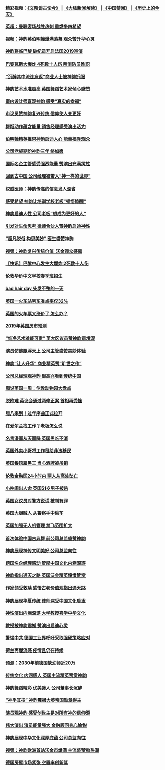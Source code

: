 #### 精彩视频：[《文昭谈古论今》](https://github.com/gfw-breaker/wenzhao/blob/master/README.md?t=01151230) | [《大陆新闻解读》](https://github.com/gfw-breaker/ntdtv-comedy/blob/master/README.md?t=01151230) | [《中国禁闻》](https://github.com/gfw-breaker/ntdtv-news/blob/master/README.md?t=01151230) | [《历史上的今天》](https://github.com/gfw-breaker/today-in-history/blob/master/README.md?t=01151230) 

#### [英超：曼联客场战胜热刺 重燃争四希望](../pages/nsc974/n10976750.md?t=01151230) 

#### [视频：神韵英伯明翰爆满落幕 观众赞升华心灵](../pages/nsc974/n10975642.md?t=01151230) 

#### [神韵将临巴黎 破纪录开启法国2019巡演](../pages/nsc974/n10975354.md?t=01151230) 

#### [巴黎瓦斯大爆炸 4死数十人伤 两消防员殉职](../pages/nsc974/n10973956.md?t=01151230) 

#### [“沉醉其中流连忘返”商业人士被神韵折服](../pages/nsc974/n10973730.md?t=01151230) 

#### [神韵艺术水准超高 英国舞蹈艺术家倾心盛赞](../pages/nsc974/n10973515.md?t=01151230) 

#### [室内设计师喜观神韵 感受“真实的幸福”](../pages/nsc974/n10973397.md?t=01151230) 

#### [市议员赞神韵复兴传统 信仰使人变更好](../pages/nsc974/n10973340.md?t=01151230) 

#### [舞蹈动作蕴含能量 销售经理感受演出活力](../pages/nsc974/n10973210.md?t=01151230) 

#### [伯明翰精英推崇神韵启迪人心 能量福泽观众](../pages/nsc974/n10971911.md?t=01151230) 

#### [公司老板期盼神韵三年 终如愿](../pages/nsc974/n10971777.md?t=01151230) 

#### [国际名企主管感受强烈能量 赞演出充满灵性](../pages/nsc974/n10971724.md?t=01151230) 

#### [回到古中国 公司经理被带入“神一样的世界”](../pages/nsc974/n10971705.md?t=01151230) 

#### [权威医师：神韵传递的信息发人深省](../pages/nsc974/n10971688.md?t=01151230) 

#### [感受希望 神韵让培训学校老板“顿悟惊醒”](../pages/nsc974/n10971444.md?t=01151230) 

#### [神韵启迪人性 公司老板“想成为更好的人”](../pages/nsc974/n10971424.md?t=01151230) 

#### [引发对生命思考 律师合伙人赞神韵启迪神性](../pages/nsc974/n10971151.md?t=01151230) 

#### [“超凡脱俗 构思美妙” 医生盛赞神韵](../pages/nsc974/n10971122.md?t=01151230) 

#### [视频：神韵复兴传统价值  沃金观众感佩](../pages/nsc974/n10970961.md?t=01151230) 

#### [【快讯】巴黎中心发生大爆炸 2死数十人伤](../pages/nsc974/n10970675.md?t=01151230) 

#### [伦敦华侨中文学校春季班招生](../pages/nsc974/n10970785.md?t=01151230) 

#### [bad hair day 头发不整的一天](../pages/nsc974/n10970780.md?t=01151230) 

#### [英国一火车站列车准点率仅32%](../pages/nsc974/n10970775.md?t=01151230) 

#### [英国的火车票又涨价了 怎么办？](../pages/nsc974/n10970766.md?t=01151230) 

#### [2019年英国房市预测](../pages/nsc974/n10970729.md?t=01151230) 

#### [“纯净艺术难能可贵” 英大区议员赞神韵意境深](../pages/nsc974/n10970162.md?t=01151230) 

#### [演员仿佛飘浮天上 公司主管盛赞美妙体验](../pages/nsc974/n10969882.md?t=01151230) 

#### [神韵“让人升华” 商业精英赞“旷世之作”](../pages/nsc974/n10969860.md?t=01151230) 

#### [公司总经理观神韵 很高兴看到传统中国](../pages/nsc974/n10969730.md?t=01151230) 

#### [图说英国一周：伦敦动物园大盘点](../pages/nsc974/n10969365.md?t=01151230) 

#### [脱欧难 英议会通过两修正案 首相再受挫](../pages/nsc974/n10968468.md?t=01151230) 

#### [腊八来到！过年序曲正式拉开](../pages/nsc974/n10968649.md?t=01151230) 

#### [在爱尔兰找工作？老板怎么说](../pages/nsc974/n10968555.md?t=01151230) 

#### [名贵漫画从天而降 英国男吃不消](../pages/nsc974/n10968559.md?t=01151230) 

#### [英国外卖小哥将工作租给非法移民](../pages/nsc974/n10968548.md?t=01151230) 

#### [英国餐馆雇黑工 当心酒牌被吊销](../pages/nsc974/n10968537.md?t=01151230) 

#### [伦敦金融区24小时内 两人从高处坠亡](../pages/nsc974/n10968533.md?t=01151230) 

#### [小吵闹出人命 英国51岁男子被杀](../pages/nsc974/n10968526.md?t=01151230) 

#### [英国女议员对警方说谎 被判有罪](../pages/nsc974/n10968517.md?t=01151230) 

#### [英国大胆贼人 从警察手中偷车](../pages/nsc974/n10968489.md?t=01151230) 

#### [英国加强无人机管理 禁飞范围扩大](../pages/nsc974/n10968473.md?t=01151230) 

#### [首次体验中国古典舞 前公司总监盛赞神韵](../pages/nsc974/n10967619.md?t=01151230) 

#### [神韵展现神传文明美好 公司总监向往](../pages/nsc974/n10967402.md?t=01151230) 

#### [跨国名企经理感动 赞叹中国文化内涵深遂](../pages/nsc974/n10967396.md?t=01151230) 

#### [神韵指出通天之路 英国沃金精英憧憬赞赏](../pages/nsc974/n10967254.md?t=01151230) 

#### [作家领受救赎 感悟古老价值观指出通天路](../pages/nsc974/n10967056.md?t=01151230) 

#### [神韵展现华夏传统 律师深受中国文化启发](../pages/nsc974/n10966824.md?t=01151230) 

#### [神性演出内涵深遂 大学教授喜学中华文化](../pages/nsc974/n10966804.md?t=01151230) 

#### [教授被神韵震撼 赞演出启迪心灵](../pages/nsc974/n10966792.md?t=01151230) 

#### [警惕中共 德国工业界呼吁采取强硬策略应对](../pages/nsc974/n10966701.md?t=01151230) 

#### [荷兰再爆流感 疫情且仍在持续](../pages/nsc974/n10965996.md?t=01151230) 

#### [预测：2030年前德国缺幼师近20万](../pages/nsc974/n10965934.md?t=01151230) 

#### [传统文化 内涵感人 英国主流精英赞赏神韵](../pages/nsc974/n10965374.md?t=01151230) 

#### [神韵舞蹈精彩 优美迷人 公司董事长沉醉](../pages/nsc974/n10965237.md?t=01151230) 

#### [“神乎其技” 神韵震撼大英帝国勋章得主](../pages/nsc974/n10964718.md?t=01151230) 

#### [演员观神韵 感受创世主是对所有神的信仰源](../pages/nsc974/n10964931.md?t=01151230) 

#### [伟大演出 演员能量强大 金融顾问身心愉悦](../pages/nsc974/n10964616.md?t=01151230) 

#### [神韵展现中华文化深厚底蕴 公司总监向往](../pages/nsc974/n10964581.md?t=01151230) 

#### [视频：神韵欧洲首站沃金市爆满 主流盛赞掀热潮](../pages/nsc974/n10964483.md?t=01151230) 

#### [德国房屋市场紧张 空置率创新低](../pages/nsc974/n10964397.md?t=01151230) 

